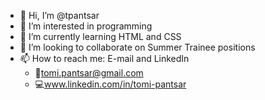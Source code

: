 - 👋 Hi, I’m @tpantsar
- 👀 I’m interested in programming
- 🌱 I’m currently learning HTML and CSS
- 💞️ I’m looking to collaborate on Summer Trainee positions
- 📫 How to reach me: E-mail and LinkedIn
  - 📧tomi.pantsar@gmail.com
  - 💻www.linkedin.com/in/tomi-pantsar 

<!---
tpantsar/tpantsar is a ✨ special ✨ repository because its `README.md` (this file) appears on your GitHub profile.
You can click the Preview link to take a look at your changes.
--->
